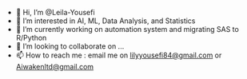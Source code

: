 - 👋 Hi, I’m @Leila-Yousefi
- 👀 I’m interested in AI, ML, Data Analysis, and Statistics 
- 🌱 I’m currently working on automation system and migrating SAS to R/Python
- 💞️ I’m looking to collaborate on ...
- 📫 How to reach me : email me on lilyyousefi84@gmail.com or Aiwakenltd@gmail.com

<!---
Leila-Yousefi/Leila-Yousefi is a ✨ special ✨ repository because its `README.md` (this file) appears on your GitHub profile.
You can click the Preview link to take a look at your changes.
--->
